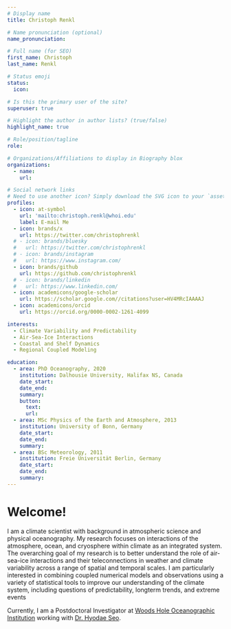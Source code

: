 ```yaml
---
# Display name
title: Christoph Renkl

# Name pronunciation (optional)
name_pronunciation:

# Full name (for SEO)
first_name: Christoph
last_name: Renkl

# Status emoji
status:
  icon:

# Is this the primary user of the site?
superuser: true

# Highlight the author in author lists? (true/false)
highlight_name: true

# Role/position/tagline
role:

# Organizations/Affiliations to display in Biography blox
organizations:
  - name:
    url:

# Social network links
# Need to use another icon? Simply download the SVG icon to your `assets/media/icons/` folder.
profiles:
  - icon: at-symbol
    url: 'mailto:christoph.renkl@whoi.edu'
    label: E-mail Me
  - icon: brands/x
    url: https://twitter.com/christophrenkl
  # - icon: brands/bluesky
  #   url: https://twitter.com/christophrenkl
  # - icon: brands/instagram
  #   url: https://www.instagram.com/
  - icon: brands/github
    url: https://github.com/christophrenkl
  # - icon: brands/linkedin
  #   url: https://www.linkedin.com/
  - icon: academicons/google-scholar
    url: https://scholar.google.com//citations?user=HV4MRcIAAAAJ
  - icon: academicons/orcid
    url: https://orcid.org/0000-0002-1261-4099

interests:
  - Climate Variability and Predictability
  - Air-Sea-Ice Interactions
  - Coastal and Shelf Dynamics
  - Regional Coupled Modeling

education:
  - area: PhD Oceanography, 2020
    institution: Dalhousie University, Halifax NS, Canada
    date_start:
    date_end:
    summary:
    button:
      text:
      url:
  - area: MSc Physics of the Earth and Atmosphere, 2013
    institution: University of Bonn, Germany
    date_start: 
    date_end:
    summary:
  - area: BSc Meteorology, 2011
    institution: Freie Universität Berlin, Germany
    date_start:
    date_end:
    summary:
---
```


# Welcome!

I am a climate scientist with background in atmospheric science and physical oceanography. My research focuses on interactions of the atmosphere, ocean, and cryosphere within climate as an integrated system. The overarching goal of my research is to better understand the role of air-sea-ice interactions and their teleconnections in weather and climate variability across a range of spatial and temporal scales. I am particularly interested in combining coupled numerical models and observations using a variety of statistical tools to improve our understanding of the climate system, including questions of predictability, longterm trends, and extreme events

Currently, I am a Postdoctoral Investigator at [Woods Hole Oceanographic Institution](https://www.whoi.edu/) working with [Dr. Hyodae Seo](https://hseo.whoi.edu/).